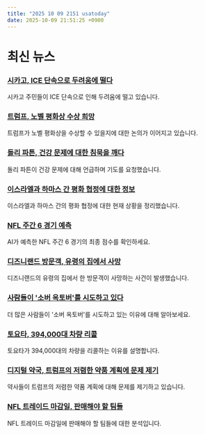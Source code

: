 ```yaml
---
title: "2025 10 09 2151 usatoday"
date: 2025-10-09 21:51:25 +0900
---
```


# 최신 뉴스

### [시카고, ICE 단속으로 두려움에 떨다](https://www.usatoday.com/story/news/nation/2025/10/09/baseball-ice-terror-trumps-chicago-blitz/86585872007/)
시카고 주민들이 ICE 단속으로 인해 두려움에 떨고 있습니다.
### [트럼프, 노벨 평화상 수상 희망](https://www.usatoday.com/story/news/world/2025/10/09/nobel-peace-prize-trump/86439187007/)
트럼프가 노벨 평화상을 수상할 수 있을지에 대한 논의가 이어지고 있습니다.
### [돌리 파튼, 건강 문제에 대한 침묵을 깨다](https://www.usatoday.com/story/entertainment/music/2025/10/08/dolly-parton-health-update/86574567007/)
돌리 파튼이 건강 문제에 대해 언급하며 기도를 요청했습니다.
### [이스라엘과 하마스 간 평화 협정에 대한 정보](https://www.usatoday.com/story/news/world/2025/10/09/israel-hamas-peace-deal-what-we-know/86593386007/)
이스라엘과 하마스 간의 평화 협정에 대한 현재 상황을 정리했습니다.
### [NFL 주간 6 경기 예측](https://www.usatoday.com/story/sports/nfl/2025/10/09/nfl-week-6-picks-predictions-ai/86572379007/)
AI가 예측한 NFL 주간 6 경기의 최종 점수를 확인하세요.
### [디즈니랜드 방문객, 유령의 집에서 사망](https://www.usatoday.com/story/travel/amusement-parks/2025/10/08/disneyland-visitor-dies-after-riding-haunted-mansion/86589672007/)
디즈니랜드의 유령의 집에서 한 방문객이 사망하는 사건이 발생했습니다.
### [사람들이 '소버 옥토버'를 시도하고 있다](https://www.usatoday.com/story/life/health-wellness/2025/10/09/sober-october-no-alcohol/86563015007/)
더 많은 사람들이 '소버 옥토버'를 시도하고 있는 이유에 대해 알아보세요.
### [토요타, 394,000대 차량 리콜](https://www.usatoday.com/story/money/cars/2025/10/07/rearview-camera-issue-toyota-recall-2025/86569487007/)
토요타가 394,000대의 차량을 리콜하는 이유를 설명합니다.
### [디지털 약국, 트럼프의 저렴한 약품 계획에 문제 제기](https://www.usatoday.com/story/opinion/voices/2025/10/09/trumprx-dtc-pharmacy-pfizer-prescription-drugs/86462278007/)
약사들이 트럼프의 저렴한 약품 계획에 대해 문제를 제기하고 있습니다.
### [NFL 트레이드 마감일, 판매해야 할 팀들](https://www.usatoday.com/story/sports/nfl/2025/10/09/nfl-trade-deadline-sellers-browns-saints-titans/86595442007/)
NFL 트레이드 마감일에 판매해야 할 팀들에 대한 분석입니다.